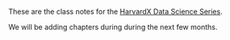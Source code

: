 These are the class notes for the [HarvardX Data Science Series](https://www.edx.org/course/data-science-r-basics-harvardx-ph125-1x).

We will be adding chapters during during the next few months.